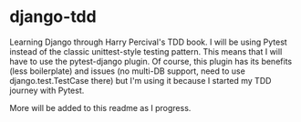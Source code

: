 django-tdd
==========

Learning Django through Harry Percival's TDD book.
I will be using Pytest instead of the classic unittest-style testing pattern. This means that I will have to use the pytest-django plugin.
Of course, this plugin has its benefits (less boilerplate) and issues (no multi-DB support, need to use django.test.TestCase there) but I'm using it because I started my TDD journey with Pytest.

More will be added to this readme as I progress.
